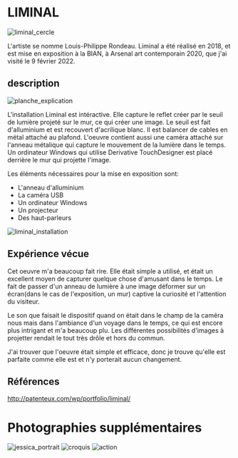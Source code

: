 # LIMINAL

![liminal_cercle](/BIAN_liminal/media/liminal_cercle.png)

L'artiste se nomme Louis-Philippe Rondeau. Liminal a été réalisé en 2018, et est mise en exposition à la BIAN, à Arsenal art contemporain 2020, que j'ai visité le  9 février 2022.

## description
![planche_explication](/BIAN_liminal/media/planche_explication.jpg)

L'installation Liminal est intéractive. Elle capture le reflet  créer par le seuil de lumière projeté sur le mur, ce qui créer une image. Le seuil est fait d'alluminium et est recouvert d'acrilique blanc. Il est balancer de cables en métal attaché au plafond. L'oeuvre contient aussi une caméra attaché sur l'anneau métalique qui capture le mouvement de la lumière dans le temps. Un ordinateur Windows qui utilise Derivative TouchDesigner est placé derrière le mur qui projette l'image.

Les éléments nécessaires pour la mise en exposition sont:
- L'anneau d'alluminium
- La caméra USB
- Un ordinateur Windows
- Un projecteur
- Des haut-parleurs

![liminal_installation](/BIAN_liminal/media/liminal_installation.png)

## Expérience vécue
Cet oeuvre m'a beaucoup fait rire. Elle était simple a utilisé, et était un excellent moyen de capturer quelque chose d'amusant dans le temps. Le fait de passer d'un anneau de lumière à une image déformer sur un écran(dans le cas de l'exposition, un mur) captive la curiosité et l'attention du visiteur. 

Le son que faisait le dispositif quand on était dans le champ de la caméra nous mais dans l'ambiance d'un voyage dans le temps, ce qui est encore plus intrigant et m'a beaucoup plu. Les différentes possibilités d'images à projetter rendait le tout très drôle et hors du commun.

J'ai trouver que l'oeuvre était simple et efficace, donc je trouve qu'elle est parfaite comme elle est et n'y porterait aucun changement.

## Références
http://patenteux.com/wp/portfolio/liminal/

# Photographies supplémentaires
![jessica_portrait](/BIAN_liminal/media/jessica_portrait.png)
![croquis](/BIAN_liminal/croquis/croquis)
![action](/BIAN_liminal/media/action.gif)

